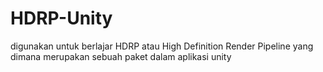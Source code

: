 # HDRP-Unity
digunakan untuk berlajar HDRP atau High Definition Render Pipeline yang dimana merupakan sebuah paket dalam aplikasi unity
